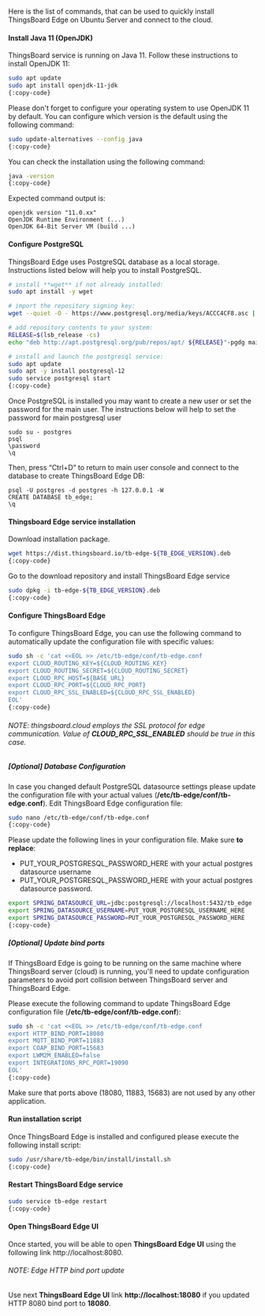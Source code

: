 Here is the list of commands, that can be used to quickly install ThingsBoard Edge on Ubuntu Server and connect to the cloud.

#### Install Java 11 (OpenJDK)
ThingsBoard service is running on Java 11. Follow these instructions to install OpenJDK 11:

```bash
sudo apt update
sudo apt install openjdk-11-jdk
{:copy-code}
```

Please don't forget to configure your operating system to use OpenJDK 11 by default.
You can configure which version is the default using the following command:

```bash
sudo update-alternatives --config java
{:copy-code}
```

You can check the installation using the following command:

```bash
java -version
{:copy-code}
```

Expected command output is:

```text
openjdk version "11.0.xx"
OpenJDK Runtime Environment (...)
OpenJDK 64-Bit Server VM (build ...)
```

#### Configure PostgreSQL
ThingsBoard Edge uses PostgreSQL database as a local storage.
Instructions listed below will help you to install PostgreSQL.

```bash
# install **wget** if not already installed:
sudo apt install -y wget

# import the repository signing key:
wget --quiet -O - https://www.postgresql.org/media/keys/ACCC4CF8.asc | sudo apt-key add -

# add repository contents to your system:
RELEASE=$(lsb_release -cs)
echo "deb http://apt.postgresql.org/pub/repos/apt/ ${RELEASE}"-pgdg main | sudo tee  /etc/apt/sources.list.d/pgdg.list

# install and launch the postgresql service:
sudo apt update
sudo apt -y install postgresql-12
sudo service postgresql start
{:copy-code}
```

Once PostgreSQL is installed you may want to create a new user or set the password for the main user.
The instructions below will help to set the password for main postgresql user

```text
sudo su - postgres
psql
\password
\q
```

Then, press “Ctrl+D” to return to main user console and connect to the database to create ThingsBoard Edge DB:

```text
psql -U postgres -d postgres -h 127.0.0.1 -W
CREATE DATABASE tb_edge;
\q
```

#### Thingsboard Edge service installation
Download installation package.

```bash
wget https://dist.thingsboard.io/tb-edge-${TB_EDGE_VERSION}.deb
{:copy-code}
```

Go to the download repository and install ThingsBoard Edge service

```bash
sudo dpkg -i tb-edge-${TB_EDGE_VERSION}.deb
{:copy-code}
```

#### Configure ThingsBoard Edge
To configure ThingsBoard Edge, you  can use the following command to automatically update the configuration file with specific values:

```bash
sudo sh -c 'cat <<EOL >> /etc/tb-edge/conf/tb-edge.conf
export CLOUD_ROUTING_KEY=${CLOUD_ROUTING_KEY}
export CLOUD_ROUTING_SECRET=${CLOUD_ROUTING_SECRET}
export CLOUD_RPC_HOST=${BASE_URL}
export CLOUD_RPC_PORT=${CLOUD_RPC_PORT}
export CLOUD_RPC_SSL_ENABLED=${CLOUD_RPC_SSL_ENABLED}
EOL'
{:copy-code}
```

###### NOTE: thingsboard.cloud employs the SSL protocol for edge communication. Value of **CLOUD_RPC_SSL_ENABLED** should be true in this case.

##### [Optional] Database Configuration
In case you changed default PostgreSQL datasource settings please update the configuration file with your actual values (**/etc/tb-edge/conf/tb-edge.conf**).
Edit ThingsBoard Edge configuration file:

```bash
sudo nano /etc/tb-edge/conf/tb-edge.conf
{:copy-code}
```

Please update the following lines in your configuration file. Make sure **to replace**:
- PUT_YOUR_POSTGRESQL_PASSWORD_HERE with your actual postgres datasource username
- PUT_YOUR_POSTGRESQL_PASSWORD_HERE with your actual postgres datasource password.

```bash
export SPRING_DATASOURCE_URL=jdbc:postgresql://localhost:5432/tb_edge
export SPRING_DATASOURCE_USERNAME=PUT_YOUR_POSTGRESQL_USERNAME_HERE
export SPRING_DATASOURCE_PASSWORD=PUT_YOUR_POSTGRESQL_PASSWORD_HERE
{:copy-code}
```

##### [Optional] Update bind ports
If ThingsBoard Edge is going to be running on the same machine where ThingsBoard server (cloud) is running, you'll need to update configuration parameters to avoid port collision between ThingsBoard server and ThingsBoard Edge.

Please execute the following command to update ThingsBoard Edge configuration file (**/etc/tb-edge/conf/tb-edge.conf**):

```bash
sudo sh -c 'cat <<EOL >> /etc/tb-edge/conf/tb-edge.conf
export HTTP_BIND_PORT=18080
export MQTT_BIND_PORT=11883
export COAP_BIND_PORT=15683
export LWM2M_ENABLED=false
export INTEGRATIONS_RPC_PORT=19090
EOL'
{:copy-code}
```

Make sure that ports above (18080, 11883, 15683) are not used by any other application.

#### Run installation script

Once ThingsBoard Edge is installed and configured please execute the following install script:

```bash
sudo /usr/share/tb-edge/bin/install/install.sh
{:copy-code}
```

#### Restart ThingsBoard Edge service

```bash
sudo service tb-edge restart
{:copy-code}
```

#### Open ThingsBoard Edge UI

Once started, you will be able to open **ThingsBoard Edge UI** using the following link http://localhost:8080.

###### NOTE: Edge HTTP bind port update

Use next **ThingsBoard Edge UI** link **http://localhost:18080** if you updated HTTP 8080 bind port to **18080**.

